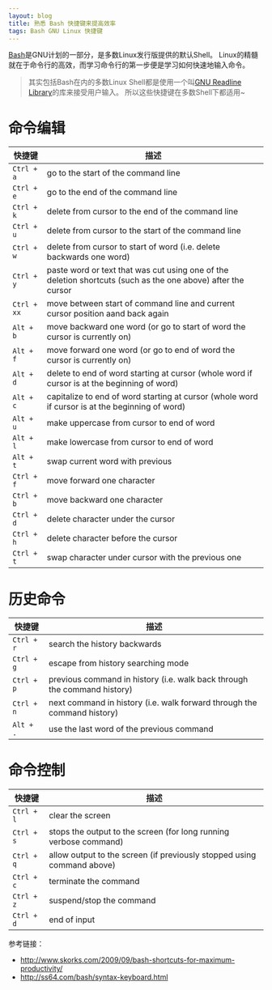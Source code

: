 ```yaml
---
layout: blog
title: 熟悉 Bash 快捷键来提高效率
tags: Bash GNU Linux 快捷键
---
```


[Bash][bash]是GNU计划的一部分，是多数Linux发行版提供的默认Shell。
Linux的精髓就在于命令行的高效，而学习命令行的第一步便是学习如何快速地输入命令。

> 其实包括Bash在内的多数Linux Shell都是使用一个叫[GNU Readline Library][readline]的库来接受用户输入。
> 所以这些快捷键在多数Shell下都适用~

<!--more-->

# 命令编辑

快捷键 | 描述
--- | ---
`Ctrl + a` | go to the start of the command line
`Ctrl + e` | go to the end of the command line
`Ctrl + k` | delete from cursor to the end of the command line
`Ctrl + u` | delete from cursor to the start of the command line
`Ctrl + w` | delete from cursor to start of word (i.e. delete backwards one word)
`Ctrl + y` | paste word or text that was cut using one of the deletion shortcuts (such as the one above) after the cursor
`Ctrl + xx` | move between start of command line and current cursor position aand back again
`Alt + b` | move backward one word (or go to start of word the cursor is currently on)
`Alt + f` | move forward one word (or go to end of word the cursor is currently on)
`Alt + d` | delete to end of word starting at cursor (whole word if cursor is at the beginning of word)
`Alt + c` | capitalize to end of word starting at cursor (whole word if cursor is at the beginning of word)
`Alt + u` | make uppercase from cursor to end of word
`Alt + l` | make lowercase from cursor to end of word
`Alt + t` | swap current word with previous
`Ctrl + f` | move forward one character
`Ctrl + b` | move backward one character
`Ctrl + d` | delete character under the cursor
`Ctrl + h` | delete character before the cursor
`Ctrl + t` | swap character under cursor with the previous one

# 历史命令

快捷键 | 描述
--- | ---
`Ctrl + r` | search the history backwards
`Ctrl + g` | escape from history searching mode
`Ctrl + p` | previous command in history (i.e. walk back through the command history)
`Ctrl + n` | next command in history (i.e. walk forward through the command history)
`Alt + .` | use the last word of the previous command

# 命令控制

快捷键 | 描述
--- | ---
`Ctrl + l` | clear the screen
`Ctrl + s` | stops the output to the screen (for long running verbose command)
`Ctrl + q` | allow output to the screen (if previously stopped using command above)
`Ctrl + c` | terminate the command
`Ctrl + z` | suspend/stop the command
`Ctrl + d` | end of input

参考链接：

* http://www.skorks.com/2009/09/bash-shortcuts-for-maximum-productivity/
* http://ss64.com/bash/syntax-keyboard.html

[bash]: http://www.gnu.org/software/bash/
[readline]: http://tiswww.case.edu/php/chet/readline/rltop.html
